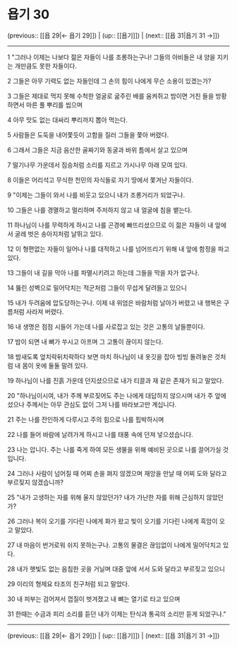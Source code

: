 # 욥기 30

(previous:: [[욥 29|← 욥기 29]]) | (up:: [[욥기]]) | (next:: [[욥 31|욥기 31 →]])

***




1 
"그러나 이제는 나보다 젊은 자들이 나를 조롱하는구나! 그들의 아비들은 내 양을 지키는 개만큼도 못한 자들이다. 



2 
그들은 아무 기력도 없는 자들인데 그 손의 힘이 나에게 무슨 소용이 있겠는가? 



3 
그들은 제대로 먹지 못해 수척한 얼굴로 굶주린 배를 움켜쥐고 밤이면 거친 들을 방황하면서 마른 풀 뿌리를 씹으며 



4 
아무 맛도 없는 대싸리 뿌리까지 뽑아 먹는다. 



5 
사람들은 도둑을 내어쫓듯이 고함을 질러 그들을 쫓아 버렸다. 



6 
그래서 그들은 지금 음산한 골짜기와 동굴과 바위 틈에서 살고 있으며 



7 
떨기나무 가운데서 짐승처럼 소리를 지르고 가시나무 아래 모여 있다. 



8 
이들은 어리석고 무식한 천민의 자식들로 자기 땅에서 쫓겨난 자들이다. 



9 
"이제는 그들이 와서 나를 비웃고 있으니 내가 조롱거리가 되었구나. 



10 
그들은 나를 경멸하고 멀리하며 주저하지 않고 내 얼굴에 침을 뱉는다. 



11 
하나님이 나를 무력하게 하시고 나를 곤경에 빠뜨리셨으므로 이 젊은 자들이 내 앞에서 굴레 벗은 송아지처럼 날뛰고 있다. 



12 
이 형편없는 자들이 일어나 나를 대적하고 나를 넘어뜨리기 위해 내 앞에 함정을 파고 있다. 



13 
그들이 내 길을 막아 나를 파멸시키려고 하는데 그들을 막을 자가 없구나. 



14 
뚫린 성벽으로 밀어닥치는 적군처럼 그들이 무섭게 달려들고 있으니 



15 
내가 두려움에 압도당하는구나. 이제 내 위엄은 바람처럼 날아가 버렸고 내 행복은 구름처럼 사라져 버렸다. 



16 
내 생명은 점점 시들어 가는데 나를 사로잡고 있는 것은 고통의 날들뿐이다. 



17 
밤이 되면 내 뼈가 쑤시고 아프며 그 고통이 끊이지 않는다. 



18 
밤새도록 엎치락뒤치락하다 보면 마치 하나님이 내 옷깃을 잡아 빙빙 돌려놓은 것처럼 내 몸이 옷에 둘둘 말려 있다. 



19 
하나님이 나를 진흙 가운데 던지셨으므로 내가 티끌과 재 같은 존재가 되고 말았다. 



20 
"하나님이시여, 내가 주께 부르짖어도 주는 나에게 대답하지 않으시며 내가 주 앞에 섰으나 주께서는 아무 관심도 없이 그저 나를 바라보고만 계십니다. 



21 
주는 나를 잔인하게 다루시고 주의 힘으로 나를 핍박하시며 



22 
나를 들어 바람에 날려가게 하시고 나를 태풍 속에 던져 넣으셨습니다. 



23 
나는 압니다. 주는 나를 죽게 하여 모든 생물을 위해 예비된 곳으로 나를 끌어가실 것입니다. 



24 
그러나 사람이 넘어질 때 어찌 손을 펴지 않겠으며 재앙을 만날 때 어찌 도와 달라고 부르짖지 않겠습니까? 



25 
"내가 고생하는 자를 위해 울지 않았던가? 내가 가난한 자를 위해 근심하지 않았던가? 



26 
그러나 복이 오기를 기다린 나에게 화가 왔고 빛이 오기를 기다린 나에게 흑암이 오고 말았다. 



27 
내 마음이 번거로워 쉬지 못하는구나. 고통의 물결은 끊임없이 나에게 밀어닥치고 있다. 



28 
내가 햇빛도 없는 음침한 곳을 거닐며 대중 앞에 서서 도와 달라고 부르짖고 있으니 



29 
이리의 형제요 타조의 친구처럼 되고 말았다. 



30 
내 피부는 검어져서 껍질이 벗겨졌고 내 뼈는 열기로 타고 있으며 



31 
한때는 수금과 피리 소리를 듣던 내가 이제는 탄식과 통곡의 소리만 듣게 되었구나."

***

(previous:: [[욥 29|← 욥기 29]]) | (up:: [[욥기]]) | (next:: [[욥 31|욥기 31 →]])

